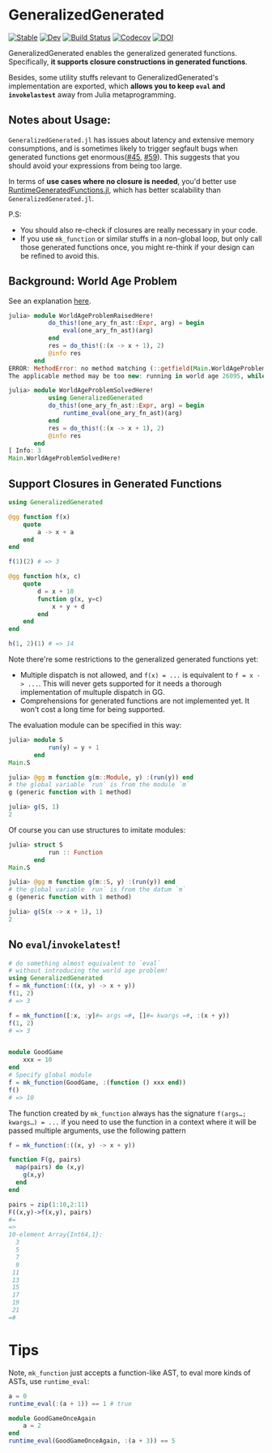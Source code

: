 # GeneralizedGenerated

[![Stable](https://img.shields.io/badge/docs-stable-blue.svg)](https://JuliaStaging.github.io/GeneralizedGenerated.jl/stable)
[![Dev](https://img.shields.io/badge/docs-dev-blue.svg)](https://JuliaStaging.github.io/GeneralizedGenerated.jl/dev)
[![Build Status](https://travis-ci.com/JuliaStaging/GeneralizedGenerated.jl.svg?branch=master)](https://travis-ci.com/JuliaStaging/GeneralizedGenerated.jl)
[![Codecov](https://codecov.io/gh/JuliaStaging/GeneralizedGenerated.jl/branch/master/graph/badge.svg)](https://codecov.io/gh/JuliaStaging/GeneralizedGenerated.jl)
[![DOI](https://zenodo.org/badge/DOI/10.5281/zenodo.3596233.svg)](https://doi.org/10.5281/zenodo.3596233)

GeneralizedGenerated enables the generalized generated functions. Specifically, **it supports closure constructions in generated functions**.

Besides, some utility stuffs relevant to GeneralizedGenerated's implementation are exported,
which **allows you to keep `eval` and `invokelastest`** away from Julia
metaprogramming.

## Notes about Usage:

`GeneralizedGenerated.jl` has issues about latency and extensive memory consumptions, and is sometimes likely to trigger segfault bugs when generated functions get enormous([#45](https://github.com/JuliaStaging/GeneralizedGenerated.jl/issues/45), [#59](https://github.com/JuliaStaging/GeneralizedGenerated.jl/issues/59)). This suggests that you should avoid your expressions from being too large.

In terms of **use cases where no closure is needed**, you'd better use [RuntimeGeneratedFunctions.jl](https://github.com/SciML/RuntimeGeneratedFunctions.jl), which has better scalability than `GeneralizedGenerated.jl`.

P.S:
- You should also re-check if closures are really necessary in your code.
- If you use `mk_function` or similar stuffs in a non-global loop, but only call those generated functions once, you might re-think if your design can be refined to avoid this. 

## Background: World Age Problem

See an explanation [here](https://discourse.julialang.org/t/world-age-problem-explanation/9714/4).

```julia
julia> module WorldAgeProblemRaisedHere!
           do_this!(one_ary_fn_ast::Expr, arg) = begin
               eval(one_ary_fn_ast)(arg)
           end
           res = do_this!(:(x -> x + 1), 2)
           @info res
       end
ERROR: MethodError: no method matching (::getfield(Main.WorldAgeProblemRaisedHere!, Symbol("##1#2")))(::Int64)
The applicable method may be too new: running in world age 26095, while current world is 26096.

julia> module WorldAgeProblemSolvedHere!
           using GeneralizedGenerated
           do_this!(one_ary_fn_ast::Expr, arg) = begin
               runtime_eval(one_ary_fn_ast)(arg)
           end
           res = do_this!(:(x -> x + 1), 2)
           @info res
       end
[ Info: 3
Main.WorldAgeProblemSolvedHere!
```

## Support Closures in Generated Functions

```julia
using GeneralizedGenerated

@gg function f(x)
    quote
        a -> x + a
    end
end

f(1)(2) # => 3

@gg function h(x, c)
    quote
        d = x + 10
        function g(x, y=c)
            x + y + d
        end
    end
end

h(1, 2)(1) # => 14
```

Note there're some restrictions to the generalized generated functions yet:

- Multiple dispatch is not allowed, and `f(x) = ...` is equivalent to `f = x -> ...`. This will never gets supported for it needs a thorough implementation of multuple dispatch in GG.
- Comprehensions for generated functions are not implemented yet. It won't cost a long time for being supported.

The evaluation module can be specified in this way:

```julia
julia> module S
           run(y) = y + 1
       end
Main.S

julia> @gg m function g(m::Module, y) :(run(y)) end
# the global variable `run` is from the module `m`
g (generic function with 1 method)

julia> g(S, 1)
2
```

Of course you can use structures to imitate modules:

```julia
julia> struct S
           run :: Function
       end
Main.S

julia> @gg m function g(m::S, y) :(run(y)) end
# the global variable `run` is from the datum `m`
g (generic function with 1 method)

julia> g(S(x -> x + 1), 1)
2
```

## No `eval`/`invokelatest`!

```julia
# do something almost equivalent to `eval`
# without introducing the world age problem!
using GeneralizedGenerated
f = mk_function(:((x, y) -> x + y))
f(1, 2)
# => 3

f = mk_function([:x, :y]#= args =#, []#= kwargs =#, :(x + y))
f(1, 2)
# => 3


module GoodGame
    xxx = 10
end
# Specify global module
f = mk_function(GoodGame, :(function () xxx end))
f()
# => 10
```

The function created by `mk_function` always has the signature `f(args…; kwargs…) = ...` if you need to use the function in a context where it will be passed multiple arguments, use the following pattern

```julia
f = mk_function(:((x, y) -> x + y))

function F(g, pairs)
  map(pairs) do (x,y)
    g(x,y)
  end
end

pairs = zip(1:10,2:11)
F((x,y)->f(x,y), pairs)
#=
=>
10-element Array{Int64,1}:
  3
  5
  7
  9
 11
 13
 15
 17
 19
 21
=#
```

Tips
==============

Note, `mk_function` just accepts a function-like AST, to eval more kinds of
ASTs, use `runtime_eval`:

```julia
a = 0
runtime_eval(:(a + 1)) == 1 # true

module GoodGameOnceAgain
    a = 2
end
runtime_eval(GoodGameOnceAgain, :(a + 3)) == 5
```
